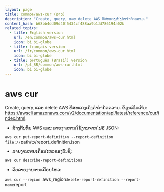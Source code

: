 ```yaml
---
layout: page
title: common/aws-cur (ລາວ)
description: "Create, query, ແລະ delete AWS ທີ່ສະແດງເຖິງຄຳຈຳກັດຄວາມ."
content_hash: b68bb4dd09d40f5434cf488aa9b1dd786194a02b
related_topics:
  - title: English version
    url: /en/common/aws-cur.html
    icon: bi bi-globe
  - title: français version
    url: /fr/common/aws-cur.html
    icon: bi bi-globe
  - title: português (Brasil) version
    url: /pt_BR/common/aws-cur.html
    icon: bi bi-globe
---
```

# aws cur

Create, query, ແລະ delete AWS ທີ່ສະແດງເຖິງຄຳຈຳກັດຄວາມ.
ຂໍ້ມູນເພີ່ມເຕີມ: <https://awscli.amazonaws.com/v2/documentation/api/latest/reference/cur/index.html>.

- ສ້າງຕົ້ນທຶນ AWS ແລະ ລາຍງານການໃຊ້ງານຈາກໄຟລ໌ JSON:

`aws cur put-report-definition --report-definition file://`<span class="tldr-var badge badge-pill bg-dark-lm bg-white-dm text-white-lm text-dark-dm font-weight-bold">path/to/report_definition.json</span>

- ລາຍງານກາຍເຄື່ອນໄຫວຂອງບັນຊີ:

`aws cur describe-report-definitions`

- ລຶບລາຍງານການເຄື່ອນໄຫວ:

`aws cur --region `<span class="tldr-var badge badge-pill bg-dark-lm bg-white-dm text-white-lm text-dark-dm font-weight-bold">aws_region</span>` delete-report-definition --report-name `<span class="tldr-var badge badge-pill bg-dark-lm bg-white-dm text-white-lm text-dark-dm font-weight-bold">report</span>
